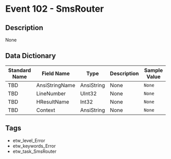 # Event 102 - SmsRouter

## Description
None

## Data Dictionary
|Standard Name|Field Name|Type|Description|Sample Value|
|---|---|---|---|---|
|TBD|AnsiStringName|AnsiString|None|`None`|
|TBD|LineNumber|UInt32|None|`None`|
|TBD|HResultName|Int32|None|`None`|
|TBD|Context|AnsiString|None|`None`|

## Tags
* etw_level_Error
* etw_keywords_Error
* etw_task_SmsRouter